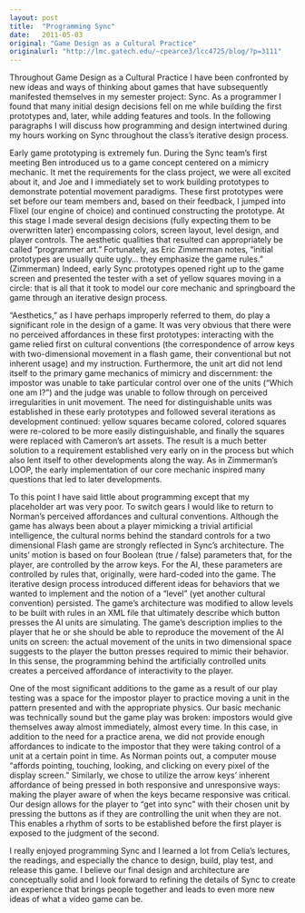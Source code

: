 ```yaml
---
layout: post
title:  "Programming Sync"
date:   2011-05-03
original: "Game Design as a Cultural Practice"
originalurl: "http://lmc.gatech.edu/~cpearce3/lcc4725/blog/?p=3111"
---
```


<p>Throughout Game Design as a Cultural Practice I have been confronted by new ideas and ways of thinking about games that have subsequently manifested themselves in my semester project: Sync. As a programmer I found that many initial design decisions fell on me while building the first prototypes and, later, while adding features and tools. In the following paragraphs I will discuss how programming and design intertwined during my hours working on Sync throughout the class’s iterative design process.</p>

<p>Early game prototyping is extremely fun. During the Sync team’s first meeting Ben introduced us to a game concept centered on a mimicry mechanic. It met the requirements for the class project, we were all excited about it, and Joe and I immediately set to work building prototypes to demonstrate potential movement paradigms. These first prototypes were set before our team members and, based on their feedback, I jumped into Flixel (our engine of choice) and continued constructing the prototype. At this stage I made several design decisions (fully expecting them to be overwritten later) encompassing colors, screen layout, level design, and player controls. The aesthetic qualities that resulted can appropriately be called “programmer art.” Fortunately, as Eric Zimmerman notes, “initial prototypes are usually quite ugly… they emphasize the game rules.” (Zimmerman) Indeed, early Sync prototypes opened right up to the game screen and presented the tester with a set of yellow squares moving in a circle: that is all that it took to model our core mechanic and springboard the game through an iterative design process.</p>

<p>“Aesthetics,” as I have perhaps improperly referred to them, do play a significant role in the design of a game. It was very obvious that there were no perceived affordances in these first prototypes: interacting with the game relied first on cultural conventions (the correspondence of arrow keys with two-dimensional movement in a flash game, their conventional but not inherent usage) and my instruction. Furthermore, the unit art did not lend itself to the primary game mechanics of mimicry and discernment: the impostor was unable to take particular control over one of the units (“Which one am I?”) and the judge was unable to follow through on perceived irregularities in unit movement. The need for distinguishable units was established in these early prototypes and followed several iterations as development continued: yellow squares became colored, colored squares were re-colored to be more easily distinguishable, and finally the squares were replaced with Cameron’s art assets. The result is a much better solution to a requirement established very early on in the process but which also lent itself to other developments along the way. As in Zimmerman’s LOOP, the early implementation of our core mechanic inspired many questions that led to later developments.</p>

<p>To this point I have said little about programming except that my placeholder art was very poor. To switch gears I would like to return to Norman’s perceived affordances and cultural conventions. Although the game has always been about a player mimicking a trivial artificial intelligence, the cultural norms behind the standard controls for a two dimensional Flash game are strongly reflected in Sync’s architecture. The units’ motion is based on four Boolean (true / false) parameters that, for the player, are controlled by the arrow keys. For the AI, these parameters are controlled by rules that, originally, were hard-coded into the game. The iterative design process introduced different ideas for behaviors that we wanted to implement and the notion of a “level” (yet another cultural convention) persisted. The game’s architecture was modified to allow levels to be built with rules in an XML file that ultimately describe which button presses the AI units are simulating. The game’s description implies to the player that he or she should be able to reproduce the movement of the AI units on screen: the actual movement of the units in two dimensional space suggests to the player the button presses required to mimic their behavior. In this sense, the programming behind the artificially controlled units creates a perceived affordance of interactivity to the player.</p>

<p>One of the most significant additions to the game as a result of our play testing was a space for the impostor player to practice moving a unit in the pattern presented and with the appropriate physics. Our basic mechanic was technically sound but the game play was broken: impostors would give themselves away almost immediately, almost every time. In this case, in addition to the need for a practice arena, we did not provide enough affordances to indicate to the impostor that they were taking control of a unit at a certain point in time. As Norman points out, a computer mouse “affords pointing, touching, looking, and clicking on every pixel of the display screen.” Similarly, we chose to utilize the arrow keys’ inherent affordance of being pressed in both responsive and unresponsive ways: making the player aware of when the keys became responsive was critical. Our design allows for the player to “get into sync” with their chosen unit by pressing the buttons as if they are controlling the unit when they are not. This enables a rhythm of sorts to be established before the first player is exposed to the judgment of the second.</p>

<p>I really enjoyed programming Sync and I learned a lot from Celia’s lectures, the readings, and especially the chance to design, build, play test, and release this game. I believe our final design and architecture are conceptually solid and I look forward to refining the details of Sync to create an experience that brings people together and leads to even more new ideas of what a video game can be.</p>